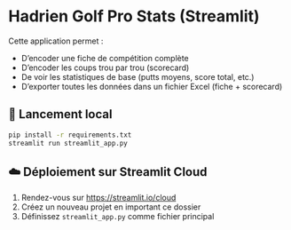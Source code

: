 # Hadrien Golf Pro Stats (Streamlit)

Cette application permet :

- D’encoder une fiche de compétition complète
- D’encoder les coups trou par trou (scorecard)
- De voir les statistiques de base (putts moyens, score total, etc.)
- D’exporter toutes les données dans un fichier Excel (fiche + scorecard)

## 🚀 Lancement local

```bash
pip install -r requirements.txt
streamlit run streamlit_app.py
```

## ☁️ Déploiement sur Streamlit Cloud

1. Rendez-vous sur https://streamlit.io/cloud
2. Créez un nouveau projet en important ce dossier
3. Définissez `streamlit_app.py` comme fichier principal
